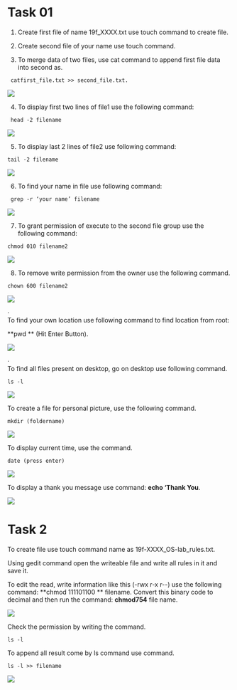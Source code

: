 # Task 01

1) Create first file of name 19f_XXXX.txt use touch command to create file.

2) Create second file of your name use touch command.

3) To merge data of two files, use cat command to append first file data into second as.

```
 catfirst_file.txt >> second_file.txt.
```

![](/1.png)

 4) To display first two lines of file1 use the following command:

```ubuntu
 head -2 filename 
```

![](/2.png)

5) To display last 2 lines of file2 use following command:

```ubuntu
tail -2 filename
```

![](/3.png)

  6) To find your name in file use following command:

```ubuntu
 grep -r ‘your name’ filename
```

![](/7.png)

7) To grant permission of execute to the second file group use the following command:

```
chmod 010 filename2
```

![](/5.png)

8) To remove write permission from the owner use the following command.

```
chown 600 filename2
```

![](/14.png)

·        
To find your own location use following command to find location from root:

 **pwd ** (Hit Enter Button).

![](/8.png)

·        
To find all files present on desktop, go on desktop use following command.

```ubuntu
ls -l
```

![](/9.png)

To create a file for personal picture, use the following command.

```
mkdir (foldername)
```

![](/10.png)

To display current time, use the command.

```
date (press enter)
```

![](/11.png)

To display a thank you message use command: **echo ‘Thank You**.

![](/12.png)



# Task 2

To create file use touch command name as 19f-XXXX_OS-lab_rules.txt.

Using gedit command open the writeable file and write all rules in it and save it.

To edit the read, write information like this (-rwx r-x r--) use the following command: **chmod 111101100 ** filename. Convert this binary code to decimal and then run the command: **chmod754** file name. 

![](/13.png)

Check the permission by writing the command.

```
ls -l
```

To append all result come by ls command use command.

```
ls -l >> filename
```

![](/lst.png)

